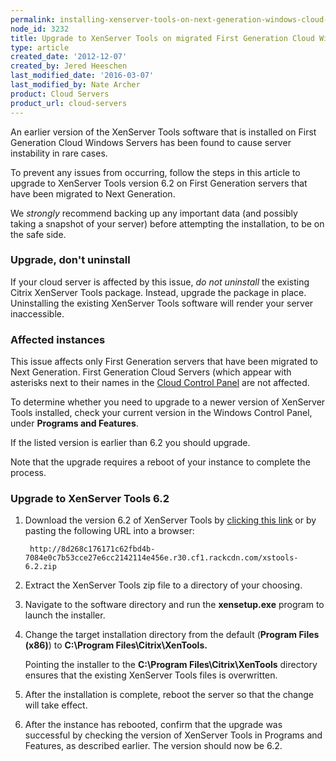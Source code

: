 ```yaml
---
permalink: installing-xenserver-tools-on-next-generation-windows-cloud-servers/
node_id: 3232
title: Upgrade to XenServer Tools on migrated First Generation Cloud Windows servers
type: article
created_date: '2012-12-07'
created_by: Jered Heeschen
last_modified_date: '2016-03-07'
last_modified_by: Nate Archer
product: Cloud Servers
product_url: cloud-servers
---
```


An earlier version of the XenServer Tools software that is installed on First Generation Cloud Windows Servers has been found to cause server instability in rare cases.

To prevent any issues from occurring, follow the steps in this article to upgrade to XenServer Tools version 6.2 on First Generation servers that have been migrated to Next Generation.

We *strongly* recommend backing up any important data (and possibly taking a snapshot of your server) before attempting the installation, to be on the safe side.

### Upgrade, don't uninstall 

If your cloud server is affected by this issue, *do not uninstall* the existing Citrix XenServer Tools package. Instead, upgrade the package in place.  Uninstalling the existing XenServer Tools software will render your server inaccessible.

### Affected instances 

[nextcp]:https://mycloud.rackspace.com

This issue affects only First Generation servers that have been migrated to Next Generation.  First Generation Cloud Servers (which appear with asterisks next to their names in the [Cloud Control Panel][nextcp] are not affected.

To determine whether you need to upgrade to a newer version of XenServer Tools installed, check your current version in the Windows Control Panel, under **Programs and Features**.

If the listed version is earlier than 6.2 you should upgrade.

Note that the upgrade requires a reboot of your instance to complete the process.

### Upgrade to XenServer Tools 6.2

1. Download the version 6.2 of XenServer Tools by [clicking this link](http://8d268c176171c62fbd4b-7084e0c7b53cce27e6cc2142114e456e.r30.cf1.rackcdn.com/xstools-6.2.zip) or by pasting the following URL into a browser:

        http://8d268c176171c62fbd4b-7084e0c7b53cce27e6cc2142114e456e.r30.cf1.rackcdn.com/xstools-6.2.zip
    
2. Extract the XenServer Tools zip file to a directory of your choosing.

3. Navigate to the software directory and run the **xensetup.exe** program to launch the installer.

4. Change the target installation directory from the default (**Program Files (x86)**) to **C:\Program Files\Citrix\XenTools.** 

   Pointing the installer to the **C:\Program Files\Citrix\XenTools** directory ensures that the existing XenServer Tools files is overwritten.
   
5. After the installation is complete, reboot the server so that the change will take effect.

6. After the instance has rebooted, confirm that the upgrade was successful by checking the version of XenServer Tools in Programs and Features, as described earlier. The version should now be 6.2.


